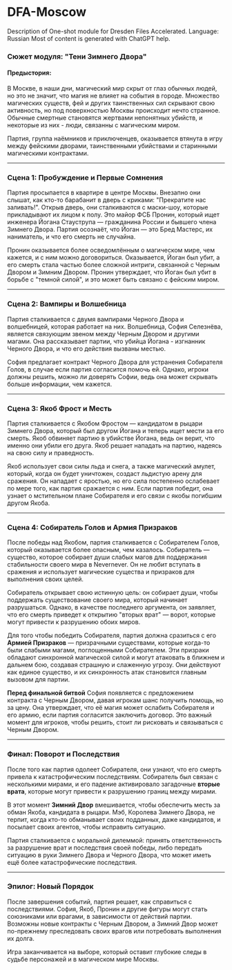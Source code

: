 # DFA-Moscow

Description of One-shot module for Dresden Files Accelerated.
Language: Russian
Most of content is generated with ChatGPT help.

### **Сюжет модуля: "Тени Зимнего Двора"**

#### **Предыстория:**
В Москве, в наши дни, магический мир скрыт от глаз обычных людей, но это не значит, что магия не влияет на события в городе. Множество магических существ, фей и других таинственных сил скрывают свою активность, но под поверхностью Москвы происходит нечто странное. Обычные смертные становятся жертвами непонятных убийств, и некоторые из них - люди, связанны с магическим миром.

Партия, группа наёмников и приключенцев, оказывается втянута в игру между фейскими дворами, таинственными убийствами и старинными магическими контрактами.

---

### **Сцена 1: Пробуждение и Первые Сомнения**

Партия просыпается в квартире в центре Москвы. Внезапно они слышат, как кто-то барабанит в дверь с криками: "Прекратите нас заливать!". Открыв дверь, они сталкиваются с маски-шоу, которые прикладывают их лицом к полу. Это майор ФСБ Пронин, который ищет инженера Йогана Стауструпа — гражданина России и бывшего члена Зимнего Двора. Партия осознаёт, что Йоган — это Бред Мастерс, их наниматель, и что его смерть не случайна.

Пронин оказывается более осведомлённым о магическом мире, чем кажется, и с ним можно договориться. Оказывается, Йоган был убит, а его смерть стала частью более сложной интриги, связанной с Черным Двором и Зимним Двором. Пронин утверждает, что Йоган был убит в борьбе с "темной силой", и это может быть связано с фейским миром.

---

### **Сцена 2: Вампиры и Волшебница**

Партия сталкивается с двумя вампирами Черного Двора и волшебницей, которая работает на них. Волшебница, София Селезнёва, является связующим звеном между Черным Двором и другими магами. Она рассказывает партии, что убийца Йогана - изгнанник Черного Двора, и что его действия вызваны местью.

София предлагает контракт Черного Двора для устранения Собирателя Голов, в случае если партия согласится помочь ей. Однако, игроки должны решить, можно ли доверять Софии, ведь она может скрывать больше информации, чем кажется.

---

### **Сцена 3: Якоб Фрост и Месть**

Партия сталкивается с Якобом Фростом — кандидатом в рыцари Зимнего Двора, который был другом Йогана и теперь ищет мести за его смерть. Якоб обвиняет партию в убийстве Йогана, ведь он верит, что именно они убили его друга. Якоб решает нападать на партию, надеясь на свою силу и праведность.

Якоб использует свои силы льда и снега, а также магический амулет, который, когда он будет уничтожен, создаст льдистую арену для сражения. Он нападает с яростью, но его сила постепенно ослабевает по мере того, как партия сражается с ним. Если партия победит, она узнает о мстительном плане Собирателя и его связи с якобы погибшим другом Якоба.

---

### **Сцена 4: Собиратель Голов и Армия Призраков**

После победы над Якобом, партия сталкивается с Собирателем Голов, который оказывается более опасным, чем казалось. Собиратель — существо, которое собирает души слабых магов для поддержания стабильности своего мира в Nevernever. Он не любит вступать в сражения и использует магические существа и призраков для выполнения своих целей.

Собиратель открывает свою истинную цель: он собирает души, чтобы поддержать существование своего мира, который начинает разрушаться. Однако, в качестве последнего аргумента, он заявляет, что его смерть приведет к открытию "вторых врат" — ворот, которые могут привести к разрушению обоих миров.

Для того чтобы победить Собирателя, партия должна сразиться с его **Армией Призраков** — призрачными существами, которые когда-то были слабыми магами, поглощенными Собирателем. Эти призраки обладают синхронной магической силой и могут атаковать в ближнем и дальнем бою, создавая страшную и слаженную угрозу. Они действуют как единое существо, и их синхронность атак становится главным вызовом для партии.

**Перед финальной битвой** София появляется с предложением контракта с Черным Двором, давая игрокам шанс получить помощь, но за цену. Она утверждает, что её магия может ослабить Собирателя и его армию, если партия согласится заключить договор. Это важный момент для игроков, чтобы решить, стоит ли рисковать и связываться с Черным Двором.

---

### **Финал: Поворот и Последствия**

После того как партия одолеет Собирателя, они узнают, что его смерть привела к катастрофическим последствиям. Собиратель был связан с несколькими мирами, и его падение активировало загадочные **вторые врата**, которые могут привести к разрушению границ между мирами.

В этот момент **Зимний Двор** вмешивается, чтобы обеспечить месть за обман Якоба, кандидата в рыцари. Мэб, Королева Зимнего Двора, не терпит, когда кто-то обманывает своих подданных, даже кандидатов, и посылает своих агентов, чтобы исправить ситуацию.

Партия сталкивается с моральной дилеммой: принять ответственность за разрушение врат и последствия своей победы, либо передать ситуацию в руки Зимнего Двора и Черного Двора, что может иметь ещё более катастрофические последствия.

---

### **Эпилог: Новый Порядок**

После завершения событий, партия решает, как справиться с последствиями. София, Якоб, Пронин и другие фигуры могут стать союзниками или врагами, в зависимости от действий партии. Возможны новые контракты с Черным Двором, а Зимний Двор может по-прежнему преследовать своих врагов или потребовать выполнения их долга.

Игра заканчивается на выборе, который оставит глубокие следы в судьбе персонажей и в магическом мире Москвы.
